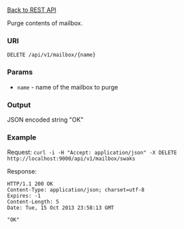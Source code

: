 [Back to REST API](https://github.com/jhillyerd/inbucket/wiki/REST-API)

Purge contents of mailbox.

### URI

`DELETE /api/v1/mailbox/{name}`

### Params

* `name` - name of the mailbox to purge

### Output

JSON encoded string "OK"

### Example

Request: `curl -i -H "Accept: application/json" -X DELETE http://localhost:9000/api/v1/mailbox/swaks`

Response:

    HTTP/1.1 200 OK
    Content-Type: application/json; charset=utf-8
    Expires: -1
    Content-Length: 5
    Date: Tue, 15 Oct 2013 23:58:13 GMT
    
    "OK"
